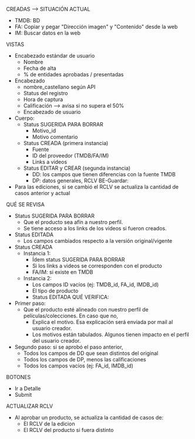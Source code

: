 CREADAS --> SITUACIÓN ACTUAL
- TMDB: BD
- FA: Copiar y pegar "Dirección imagen" y "Contenido" desde la web
- IM: Buscar datos en la web

VISTAS
- Encabezado estándar de usuario
	- Nombre
	- Fecha de alta
	- % de entidades aprobadas / presentadas
- Encabezado
	- nombre_castellano según API
	- Status del registro
	- Hora de captura
	- Calificación --> avisa si no supera el 50%
	- Encabezado de usuario
- Cuerpo:
	- Status SUGERIDA PARA BORRAR
		- Motivo_id
		- Motivo comentario
	- Status CREADA (primera instancia)
		- Fuente
		- ID del proveedor (TMDB/FA/IM)
		- Links a videos
	- Status EDITAR y CREAR (segunda instancia)
		- DD: los campos que tienen diferencias con la fuente TMDB
		- DP: datos generales, RCLV
BE-Guardar:
- Para las ediciones, si se cambió el RCLV se actualiza la cantidad de casos anterior y actual

QUÉ SE REVISA
- Status SUGERIDA PARA BORRAR
	- Que el producto sea afín a nuestro perfil. 
	- Se tiene acceso a los links de los videos si fueron creados.
- Status EDITADA
	- Los campos cambiados respecto a la versión original/vigente
- Status CREADA
	- Instancia 1:
		- Ídem status SUGERIDA PARA BORRAR
		- Si los links a videos se corresponden con el producto
		- FA/IM: si existe en TMDB
	- Instancia 2:
		- Los campos ID vacíos (ej: TMDB_id, FA_id, IMDB_id)
		- El tipo de producto
		- Status EDITADA
QUÉ VERIFICA:
- Primer paso:
	- Que el producto esté alineado con nuestro perfil de películas/colecciones. En caso que no, 
		- Explica el motivo. Esa explicación será enviada por mail al usuario creador.
		- Los motivos están tabulados. Algunos tienen impacto en el perfil del usuario creador.
- Segundo paso: si se aprobó el paso anterior,
	- Todos los campos de DD que sean distintos del original
	- Todos los campos de DP, menos las calificaciones
	- Todos los campos vacíos (ej: FA_id, IMDB_id)

BOTONES
- Ir a Detalle
- Submit

ACTUALIZAR RCLV
- Al aprobar un producto, se actualiza la cantidad de casos de:
	- El RCLV de la edicion
	- El RCLV del producto si fuera distinto